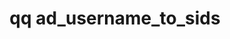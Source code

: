 ---
category: ad
command: ad_username_to_sids
keywords: qq, qq_cli, ad_username_to_sids
optional_options:
- alternate:
  - --username
  help: Get the SIDs that correspond to this username
  name: -u
  required: true
permalink: /qq-cli-command-guide/ad/ad_username_to_sids.html
positional_options: []
sidebar: qq_cli_command_reference_sidebar
summary: This section explains how to use the <code>qq ad_username_to_sids</code>
  command.
synopsis: Get SIDs from an AD username
title: qq ad_username_to_sids
usage: qq ad_username_to_sids [-h] -u USERNAME

---